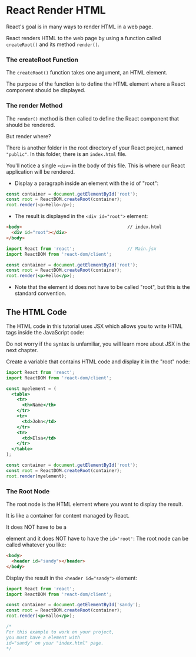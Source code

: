 # React Render HTML
React's goal is in many ways to render HTML in a web page.

React renders HTML to the web page by using a function called `createRoot()` and its method `render()`.


### The createRoot Function
The `createRoot()` function takes one argument, an HTML element.

The purpose of the function is to define the HTML element where a React component should be displayed.
### The render Method
The `render()` method is then called to define the React component that should be rendered.

But render where?

There is another folder in the root directory of your React project, named `"public"`. In this folder, there is an `index.html` file.

You'll notice a single `<div>` in the body of this file. This is where our React application will be rendered.


- Display a paragraph inside an element with the id of "root":
```js
const container = document.getElementById('root');
const root = ReactDOM.createRoot(container);
root.render(<p>Hello</p>);
```

- The result is displayed in the   `<div id="root">`   element:
```html
<body>                                        // index.html
  <div id="root"></div>
</body>
```
```jsx
import React from 'react';                    // Main.jsx
import ReactDOM from 'react-dom/client';

const container = document.getElementById('root');       
const root = ReactDOM.createRoot(container);
root.render(<p>Hello</p>);
```


- Note that the element id does not have to be called "root", but this is the standard convention.
## The HTML Code
The HTML code in this tutorial uses JSX which allows you to write HTML tags inside the JavaScript code:

Do not worry if the syntax is unfamiliar, you will learn more about JSX in the next chapter.

Create a variable that contains HTML code and display it in the "root" node:
```jsx
import React from 'react';
import ReactDOM from 'react-dom/client';

const myelement = (
  <table>
    <tr>
      <th>Name</th>
    </tr>
    <tr>
      <td>John</td>
    </tr>
    <tr>
      <td>Elsa</td>
    </tr>
  </table>
);

const container = document.getElementById('root');
const root = ReactDOM.createRoot(container);
root.render(myelement);
```

### The Root Node
The root node is the HTML element where you want to display the result.

It is like a container for content managed by React.

It does NOT have to be a <div> element and it does NOT have to have the `id='root'`:
The root node can be called whatever you like:

```html
<body>
  <header id="sandy"></header>
</body>
```

Display the result in the `<header id="sandy">` element:

```jsx
import React from 'react';
import ReactDOM from 'react-dom/client';

const container = document.getElementById('sandy');
const root = ReactDOM.createRoot(container);
root.render(<p>Hallo</p>);

/*
For this example to work on your project,
you must have a element with
id="sandy" on your "index.html" page.
*/
```

